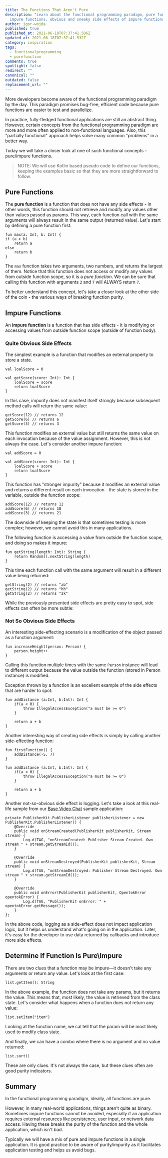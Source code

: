 ```yaml
---
title: The Functions That Aren't Pure
description: "Learn about the functional programming paradigm, pure functions vs
  impure functions, obvious and sneaky side effects of impure functions.. "
author: igor-wojda
published: true
published_at: 2021-06-18T07:37:41.506Z
updated_at: 2021-06-18T07:37:41.532Z
category: inspiration
tags:
  - functionalprogramming
  - purefunction
comments: true
spotlight: false
redirect: ""
canonical: ""
outdated: false
replacement_url: ""
---
```

More developers become aware of the functional programming paradigm by the day. This paradigm promises bug-free, efficient code because pure functions are easier to test and parallelize. 

In practice, fully-fledged functional applications are still an abstract thing. However, certain concepts from the functional programming paradigm are more and more often applied to non-functional languages. Also, this "partially functional" approach helps solve many common "problems" in a better way.  

Today we will take a closer look at one of such functional concepts - pure/impure functions.

> NOTE: We will use Kotlin based pseudo code to define our functions, keeping the examples basic so that they are more straightforward to follow.

## Pure Functions

The **pure function** is a function that does not have any side effects - in other words, this function should not retrieve and modify any values other than values passed as params.  This way, each function call with the same arguments will always result in the same output (returned value). Let's start by defining a pure function first:

```
fun max(a: Int, b: Int) {
if (a > b) 
    return a
else
    return b	
}
```

The `max` function takes two arguments, two numbers, and returns the largest of them. Notice that this function does not access or modify any values from outside function scope, so it is a _pure function_.  We can be sure that calling this function with arguments `2` and `7` will ALWAYS return `7`.

To better understand this concept, let's take a closer look at the other side of the coin - the various ways of breaking function purity.

## Impure Functions

An **impure function** is a function that has side effects - it is modifying or accessing values from outside function scope (outside of function body). 

### Quite Obvious Side Effects

The simplest example is a function that modifies an external property to store a state.

```
val loalScore = 0

val getScore(score: Int): Int {
    loalScore = score
    return loalScore
}
```

In this case, impurity does not manifest itself strongly because subsequent method calls will return the same value:

```
getScore(12) // returns 12
getScore(6) // returns 6
getScore(3) // returns 3
```

This function modifies an external value but still returns the same value on each invocation because of the value assignment. However, this is not always the case. Let's consider another impure function:

```
val addScore = 0

val addScore(score: Int): Int {
    loalScore + score
    return loalScore
}
```

This function has "stronger impurity" because it modifies an external value and returns a different result on each invocation - the state is stored in the variable, outside the function scope:

```
addScore(12) // returns 12
addScore(6) // returns 18
addScore(3) // returns 21
```

The downside of keeping the state is that sometimes testing is more complex; however, we cannot avoid this in many applications. 

The following function is accessing a value from outside the function scope, and doing so makes it impure:

```
fun getString(length: Int): String {
    return Random().nextString(length)
}
```

This time each function call with the same argument will result in a different value being returned:

```
getString(2) // returns "ab"
getString(2) // returns "hh"
getString(2) // returns "zk"
```

While the previously presented side effects are pretty easy to spot, side effects can often be more subtle:

### Not So Obvious Side Effects

An interesting side-effecting scenario is a modification of the object passed as a function argument:

```
fun increaseHeight(person: Person) {
    person.height++
}
```

Calling this function multiple times with the same `Person` instance will lead to different output because the value outside the function (stored in Person instance) is modified. 

Exception thrown by a function is an excellent example of the side effects that are harder to spot:

```
fun addDistance (a:Int, b:Int): Int {
    if(a < 0) {
        throw IllegalAccessException("a must be >= 0")
    }
     
    return a + b
}
```

Another interesting way of creating side effects is simply by calling another side-effecting function:

```
fun firstFunction() {
    addDistance(-5, 7)
}

fun addDistance (a:Int, b:Int): Int {
    if(a < 0) {
        throw IllegalAccessException("a must be >= 0")
    }
     
    return a + b
}
```

Another not-so-obvious side effect is logging. Let's take a look at this real-life sample from our [Base Video Chat](https://github.com/opentok/opentok-android-sdk-samples/blob/main/Basic-Video-Chat/app/src/main/java/com/tokbox/sample/basicvideochat/MainActivity.java) sample application:

```
private PublisherKit.PublisherListener publisherListener = new PublisherKit.PublisherListener() {
    @Override
    public void onStreamCreated(PublisherKit publisherKit, Stream stream) {
        Log.d(TAG, "onStreamCreated: Publisher Stream Created. Own stream " + stream.getStreamId());
    }

    @Override
    public void onStreamDestroyed(PublisherKit publisherKit, Stream stream) {
        Log.d(TAG, "onStreamDestroyed: Publisher Stream Destroyed. Own stream " + stream.getStreamId());
    }

    @Override
    public void onError(PublisherKit publisherKit, OpentokError opentokError) {
        Log.d(TAG, "PublisherKit onError: " + opentokError.getMessage());
    }
};
```

In the above code, logging as a side-effect does not impact application logic, but it helps us understand what's going on in the application. Later, it's easy for the developer to use data returned by callbacks and introduce more side effects.

## Determine If Function Is Pure\Impure

There are two clues that a function may be impure—it doesn't take any arguments or return any value.  Let's look at the first case:

```
list.getItem(): String
```

In the above example, the function does not take any params, but it returns the value. This means that, most likely, the value is retrieved from the class state. Let's consider what happens when a function does not return any value:

```
list.setItem("item")
```

Looking at the function name, we cal tell that the param will be most likely used to modify class state. 

And finally, we can have a combo where there is no argument and no value returned:

`list.sort()`

These are only clues. It's not always the case, but these clues often are good purity indicators.


## Summary 

In the functional programming paradigm, ideally, all functions are pure.  

However, in many real-world applications, things aren't quite as binary. Sometimes impure functions cannot be avoided, especially if an application requires external resources like persistence, user input, or network data access. Having these breaks the purity of the function and the whole application, which isn't bad.  

Typically we will have a mix of pure and impure functions in a single application. It is good practice to be aware of purity/impurity as it facilitates application testing and helps us avoid bugs.


